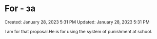 # For - за

Created: January 28, 2023 5:31 PM
Updated: January 28, 2023 5:31 PM

I am for that proposal.He is for using the system of punishment at school.